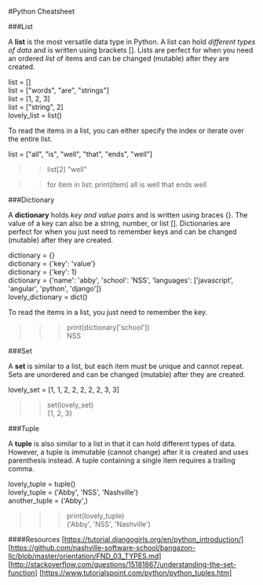 #Python Cheatsheet

###List

A **list** is the most versatile data type in Python. A list can hold *different types of data* and is written using brackets []. Lists are perfect for when you need an ordered *list* of items and can be changed (mutable) after they are created.

list = []  
list = ["words", "are", "strings"]  
list = [1, 2, 3]  
list = ["string", 2]  
lovely_list = list()

To read the items in a list, you can either specify the index or iterate over the entire list. 

list = ["all", "is", "well", "that", "ends", "well"]

>>list[2] 
"well"

>>for item in list: print(item)
all is well that ends well


###Dictionary

A **dictionary** holds *key and value pairs* and is written using braces {}. The value of a key can also be a string, number, or list []. Dictionaries are perfect for when you just need to remember keys and can be changed (mutable) after they are created.

dictionary = {}  
dictionary = {'key': 'value'}  
dictionary = {'key': 1}  
dictionary = {'name': 'abby', 'school': 'NSS', 'languages': ['javascript', 'angular', 'python', 'django']}  
lovely_dictionary = dict()  

To read the items in a list, you just need to remember the key. 

>>> print(dictionary['school'])  
NSS  


###Set 

A **set** is similar to a list, but each item must be unique and cannot repeat. Sets are unordered and can be changed (mutable) after they are created.  

lovely_set = [1, 1, 2, 2, 2, 2, 2, 3, 3]  
>> set(lovely_set)  
{1, 2, 3}  


###Tuple

A **tuple** is also similar to a list in that it can hold different types of data. However, a tuple is immutable (cannot change) after it is created and uses parenthesis instead. A tuple containing a single item requires a trailing comma.

lovely_tuple = tuple()  
lovely_tuple = ('Abby', 'NSS', 'Nashville')  
another_tuple = ('Abby',)  

>>> print(lovely_tuple)  
('Abby', 'NSS', 'Nashville')  


####Resources
[https://tutorial.djangogirls.org/en/python_introduction/]
[https://github.com/nashville-software-school/bangazon-llc/blob/master/orientation/FND_03_TYPES.md]
[http://stackoverflow.com/questions/15181867/understanding-the-set-function]
[https://www.tutorialspoint.com/python/python_tuples.htm]

